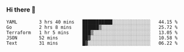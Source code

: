 ### Hi there 👋


<!--START_SECTION:waka-->
```text
YAML        3 hrs 40 mins   ███████████░░░░░░░░░░░░░░   44.15 % 
Go          2 hrs 8 mins    ██████▒░░░░░░░░░░░░░░░░░░   25.72 % 
Terraform   1 hr 5 mins     ███▒░░░░░░░░░░░░░░░░░░░░░   13.05 % 
JSON        52 mins         ██▓░░░░░░░░░░░░░░░░░░░░░░   10.58 % 
Text        31 mins         █▓░░░░░░░░░░░░░░░░░░░░░░░   06.22 % 
```
<!--END_SECTION:waka-->

<!--
**ssrahul96/ssrahul96** is a ✨ _special_ ✨ repository because its `README.md` (this file) appears on your GitHub profile.

Here are some ideas to get you started:

- 🔭 I’m currently working on ...
- 🌱 I’m currently learning ...
- 👯 I’m looking to collaborate on ...
- 🤔 I’m looking for help with ...
- 💬 Ask me about ...
- 📫 How to reach me: ...
- 😄 Pronouns: ...
- ⚡ Fun fact: ...
-->

